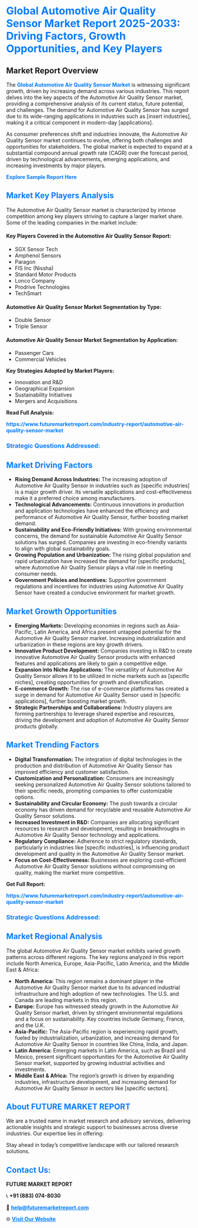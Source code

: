 <h1 style="color: #007BFF;">Global Automotive Air Quality Sensor Market Report 2025-2033: Driving Factors, Growth Opportunities, and Key Players</h1>

<section id="overview">
<h2>Market Report Overview</h2>
<p>The <a href="https://www.futuremarketreport.com/industry-report/automotive-air-quality-sensor-market" style="color: #007BFF; text-decoration: none;"><strong>Global Automotive Air Quality Sensor Market</strong></a> is witnessing significant growth, driven by increasing demand across various industries. This report delves into the key aspects of the Automotive Air Quality Sensor market, providing a comprehensive analysis of its current status, future potential, and challenges. The demand for Automotive Air Quality Sensor has surged due to its wide-ranging applications in industries such as [insert industries], making it a critical component in modern-day [applications].</p>
<p>As consumer preferences shift and industries innovate, the Automotive Air Quality Sensor market continues to evolve, offering both challenges and opportunities for stakeholders. The global market is expected to expand at a substantial compound annual growth rate (CAGR) over the forecast period, driven by technological advancements, emerging applications, and increasing investments by major players.</p>
</section>

<section id="overview">
<p><a href="https://www.futuremarketreport.com/request-sample/reportId=57747" style="color: #007BFF; text-decoration: none;"><strong>Explore Sample Report Here</strong></a></p>
</section>

<section id="key-players">
<h2 style="color: #007BFF;">Market Key Players Analysis</h2>
<p>The Automotive Air Quality Sensor market is characterized by intense competition among key players striving to capture a larger market share. Some of the leading companies in the market include:</p>
<h4>Key Players Covered in the Automotive Air Quality Sensor Report:</h4>
<ul><li>SGX Sensor Tech</li><li>Amphenol Sensors</li><li>Paragon</li><li>FIS Inc (Nissha)</li><li>Standard Motor Products</li><li>Lonco Company</li><li>Prodrive Technologies</li><li>TechSmart</li></ul>
<h4>Automotive Air Quality Sensor Market Segmentation by Type:</h4>
<ul><li>Double Sensor</li><li>Triple Sensor</li></ul>

<h4>Automotive Air Quality Sensor Market Segmentation by Application:</h4>
<ul><li>Passenger Cars</li><li>Commercial Vehicles</li></ul>
<p><strong>Key Strategies Adopted by Market Players:</strong></p>
<ul>
<li>Innovation and R&D</li>
<li>Geographical Expansion</li>
<li>Sustainability Initiatives</li>
<li>Mergers and Acquisitions</li>
</ul>
</section>

<section>
<p><strong>Read Full Analysis: </strong></p><a href="https://www.futuremarketreport.com/industry-report/automotive-air-quality-sensor-market" style="color: #007BFF; text-decoration: none;"><strong>https://www.futuremarketreport.com/industry-report/automotive-air-quality-sensor-market</strong></a>
<h3 style="color: #007BFF;">Strategic Questions Addressed:</h3>
</section>

<section id="driving-factors">
<h2 style="color: #007BFF;">Market Driving Factors</h2>
<ul>
<li><strong>Rising Demand Across Industries:</strong> The increasing adoption of Automotive Air Quality Sensor in industries such as [specific industries] is a major growth driver. Its versatile applications and cost-effectiveness make it a preferred choice among manufacturers.</li>
<li><strong>Technological Advancements:</strong> Continuous innovations in production and application technologies have enhanced the efficiency and performance of Automotive Air Quality Sensor, further boosting market demand.</li>
<li><strong>Sustainability and Eco-Friendly Initiatives:</strong> With growing environmental concerns, the demand for sustainable Automotive Air Quality Sensor solutions has surged. Companies are investing in eco-friendly variants to align with global sustainability goals.</li>
<li><strong>Growing Population and Urbanization:</strong> The rising global population and rapid urbanization have increased the demand for [specific products], where Automotive Air Quality Sensor plays a vital role in meeting consumer needs.</li>
<li><strong>Government Policies and Incentives:</strong> Supportive government regulations and incentives for industries using Automotive Air Quality Sensor have created a conducive environment for market growth.</li>
</ul>
</section>

<section id="growth-opportunities">
<h2 style="color: #007BFF;">Market Growth Opportunities</h2>
<ul>
<li><strong>Emerging Markets:</strong> Developing economies in regions such as Asia-Pacific, Latin America, and Africa present untapped potential for the Automotive Air Quality Sensor market. Increasing industrialization and urbanization in these regions are key growth drivers.</li>
<li><strong>Innovative Product Development:</strong> Companies investing in R&D to create innovative Automotive Air Quality Sensor products with enhanced features and applications are likely to gain a competitive edge.</li>
<li><strong>Expansion into Niche Applications:</strong> The versatility of Automotive Air Quality Sensor allows it to be utilized in niche markets such as [specific niches], creating opportunities for growth and diversification.</li>
<li><strong>E-commerce Growth:</strong> The rise of e-commerce platforms has created a surge in demand for Automotive Air Quality Sensor used in [specific applications], further boosting market growth.</li>
<li><strong>Strategic Partnerships and Collaborations:</strong> Industry players are forming partnerships to leverage shared expertise and resources, driving the development and adoption of Automotive Air Quality Sensor products globally.</li>
</ul>
</section>

<section id="trending-factors">
<h2 style="color: #007BFF;">Market Trending Factors</h2>
<ul>
<li><strong>Digital Transformation:</strong> The integration of digital technologies in the production and distribution of Automotive Air Quality Sensor has improved efficiency and customer satisfaction.</li>
<li><strong>Customization and Personalization:</strong> Consumers are increasingly seeking personalized Automotive Air Quality Sensor solutions tailored to their specific needs, prompting companies to offer customizable options.</li>
<li><strong>Sustainability and Circular Economy:</strong> The push towards a circular economy has driven demand for recyclable and reusable Automotive Air Quality Sensor solutions.</li>
<li><strong>Increased Investment in R&D:</strong> Companies are allocating significant resources to research and development, resulting in breakthroughs in Automotive Air Quality Sensor technology and applications.</li>
<li><strong>Regulatory Compliance:</strong> Adherence to strict regulatory standards, particularly in industries like [specific industries], is influencing product development and quality in the Automotive Air Quality Sensor market.</li>
<li><strong>Focus on Cost-Effectiveness:</strong> Businesses are exploring cost-efficient Automotive Air Quality Sensor solutions without compromising on quality, making the market more competitive.</li>
</ul>
</section>

<section>
<p><strong>Get Full Report: </strong></p><a href="https://www.futuremarketreport.com/industry-report/automotive-air-quality-sensor-market" style="color: #007BFF; text-decoration: none;"><strong>https://www.futuremarketreport.com/industry-report/automotive-air-quality-sensor-market</strong></a>
<h3 style="color: #007BFF;">Strategic Questions Addressed:</h3>
</section>


<section id="regional-analysis">
<h2 style="color: #007BFF;">Market Regional Analysis</h2>
<p>The global Automotive Air Quality Sensor market exhibits varied growth patterns across different regions. The key regions analyzed in this report include North America, Europe, Asia-Pacific, Latin America, and the Middle East & Africa:</p>
<ul>
<li><strong>North America:</strong> This region remains a dominant player in the Automotive Air Quality Sensor market due to its advanced industrial infrastructure and high adoption of new technologies. The U.S. and Canada are leading markets in this region.</li>
<li><strong>Europe:</strong> Europe has witnessed steady growth in the Automotive Air Quality Sensor market, driven by stringent environmental regulations and a focus on sustainability. Key countries include Germany, France, and the U.K.</li>
<li><strong>Asia-Pacific:</strong> The Asia-Pacific region is experiencing rapid growth, fueled by industrialization, urbanization, and increasing demand for Automotive Air Quality Sensor in countries like China, India, and Japan.</li>
<li><strong>Latin America:</strong> Emerging markets in Latin America, such as Brazil and Mexico, present significant opportunities for the Automotive Air Quality Sensor market, supported by growing industrial activities and investments.</li>
<li><strong>Middle East & Africa:</strong> The region’s growth is driven by expanding industries, infrastructure development, and increasing demand for Automotive Air Quality Sensor in sectors like [specific sectors].</li>
</ul>
</section>

<footer>
<h2 style="color: #007BFF;">About FUTURE MARKET REPORT</h2>
<p>We are a trusted name in market research and advisory services, delivering actionable insights and strategic support to businesses across diverse industries. Our expertise lies in offering:</p>

<p>Stay ahead in today’s competitive landscape with our tailored research solutions.</p>

<h2 style="color: #007BFF;">Contact Us:</h2>
<p><strong>FUTURE MARKET REPORT</strong></p>
<p>📞 <strong>+91 (883) 074-8030</strong></p>
<p>📧 <strong><a href="mailto:help@futuremarketreport.com" style="color: #007BFF;">help@futuremarketreport.com</a></strong></p>
<p>🌐 <strong><a href="https://www.futuremarketreport.com/" style="color: #007BFF;">Visit Our Website</a></strong></p>
</footer>